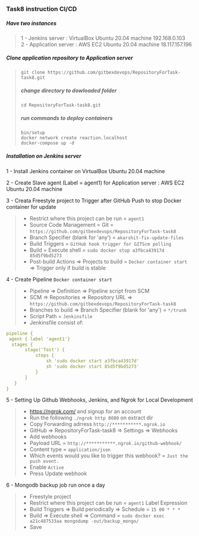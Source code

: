 ### Task8 instruction CI/CD  

##### Have two instances  
> 1 - Jenkins server : VirtualBox Ubuntu 20.04 machine  192.168.0.103  
2 - Application server : AWS EC2 Ubuntu 20.04 machine 18.117.157.196  

##### Clone application repository to Application server  
> `git clone https://github.com/gitbexdevops/RepositoryForTask-task8.git`
> ##### change directory to dowloaded folder   
> `cd RepositoryForTask-task8.git`  
> ##### run commands to deploy containers  
> `bin/setup`  
> `docker network create reaction.localhost`  
> `docker-compose up -d`  

##### Installation on Jenkins server   
1 - Install Jenkins container on VirtualBox Ubuntu 20.04 machine  

2 - Create Slave agent (Label = agent1) for Application server : AWS EC2 Ubuntu 20.04 machine  

3 - Creata Freestyle project to Trigger after GitHub Push to stop Docker container for update  
 > + Restrict where this project can be run = `agent1`    
 > + Source Code Management = Git =  `https://github.com/gitbexdevops/RepositoryForTask-task8`  
 > + Branch Specifier (blank for 'any') = `akarshit-fix-update-files`  
 > + Build Triggers = `GitHub hook trigger for GITScm polling`    
 > + Build = Execute shell = `sudo docker stop a3fbca43917d 85d5f9bd5273`    
 > + Post-build Actions => Projects to build =  `Docker container start` => Trigger only if build is stable   
 
4 - Create Pipeline `Docker container start`  
 > + Pipeline => Definition => Pipeline script from SCM  
 > + SCM => Repositories => Repository URL => `https://github.com/gitbexdevops/RepositoryForTask-task8`  
 > + Branches to build => Branch Specifier (blank for 'any') = `*/trunk`  
 > + Script Path = `Jenkinsfile`  
 > + Jenkinsfile consist of:  
 ```YAML
 pipeline {  
  agent { label 'agent1'}  
   stages {  
        stage('Test') {  
            steps { 
                sh 'sudo docker start a3fbca43917d' 
                sh 'sudo docker start 85d5f9bd5273' 
            }  
        }  
    }  
} 
```  
5 - Setting Up Github Webhooks, Jenkins, and Ngrok for Local Development  
 >  + https://ngrok.com/ and signup for an account  
 >  + Run the following `./ngrok http 8080` on extract dir  
 >  + Copy Forwarding adrress `http://***********.ngrok.io` 
 >  + GitHub => RepositoryForTask-task8 => Settings => Webhooks  
 >  + Add webhooks  
 >  + Payload URL = `http://***********.ngrok.io/github-webhook/`  
 >  + Content type = `application/json`  
 >  + Which events would you like to trigger this webhook? = `Just the push event.`  
 >  + Enable `Active`  
 >  + Press Update webhook  
 
6 - Mongodb backup job run once a day  
 > + Freestyle project  
 > + Restrict where this project can be run = `agent1` Label Expression  
 > + Build Triggers => Build periodically => Schedule = `15 00 * * *`  
 > + Build => Execute shell => Command = `sudo docker exec a21c487533aa mongodump -out/backup_mongo/`  
 > + Save  
